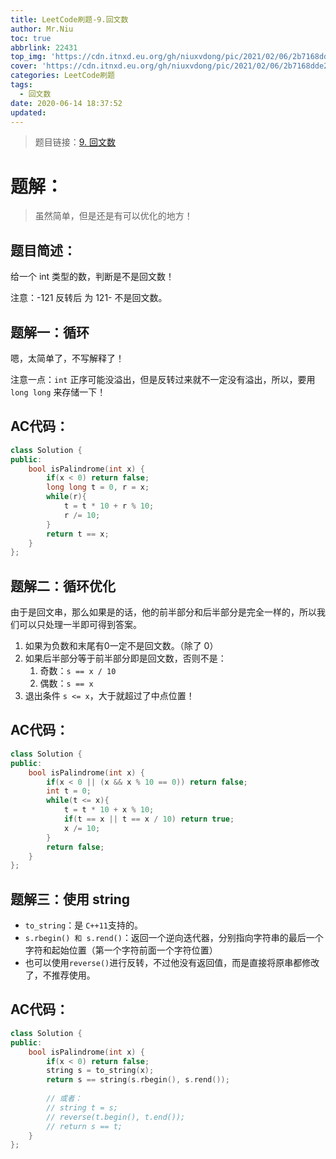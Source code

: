 ```yaml
---
title: LeetCode刷题-9.回文数
author: Mr.Niu
toc: true
abbrlink: 22431
top_img: 'https://cdn.itnxd.eu.org/gh/niuxvdong/pic/2021/02/06/2b7168dde2a4484253dacbd3dac53d12.png'
cover: 'https://cdn.itnxd.eu.org/gh/niuxvdong/pic/2021/02/06/2b7168dde2a4484253dacbd3dac53d12.png'
categories: LeetCode刷题
tags:
  - 回文数
date: 2020-06-14 18:37:52
updated:
---
```






> 题目链接：[9. 回文数](https://leetcode-cn.com/problems/palindrome-number/)



# 题解：



> 虽然简单，但是还是有可以优化的地方！



## 题目简述：



给一个 int  类型的数，判断是不是回文数！

注意：-121 反转后 为 121- 不是回文数。





## 题解一：循环

嗯，太简单了，不写解释了！



注意一点：`int` 正序可能没溢出，但是反转过来就不一定没有溢出，所以，要用 `long long` 来存储一下！

## AC代码：



```c++
class Solution {
public:
    bool isPalindrome(int x) {
        if(x < 0) return false;
        long long t = 0, r = x;
        while(r){
            t = t * 10 + r % 10;
            r /= 10;
        }
        return t == x;
    }
};
```





## 题解二：循环优化



由于是回文串，那么如果是的话，他的前半部分和后半部分是完全一样的，所以我们可以只处理一半即可得到答案。

1. 如果为负数和末尾有0一定不是回文数。（除了 0）
2. 如果后半部分等于前半部分即是回文数，否则不是：
   1. 奇数：`s == x / 10`
   2. 偶数：`s == x`
3. 退出条件 `s <= x`，大于就超过了中点位置！ 

## AC代码：



```c++
class Solution {
public:
    bool isPalindrome(int x) {
        if(x < 0 || (x && x % 10 == 0)) return false;
        int t = 0;
        while(t <= x){
            t = t * 10 + x % 10;
            if(t == x || t == x / 10) return true;
            x /= 10;
        }
        return false;
    }
};
```





## 题解三：使用 string



- `to_string`：是 `C++11`支持的。
- `s.rbegin() 和 s.rend()`：返回一个逆向迭代器，分别指向字符串的最后一个字符和起始位置（第一个字符前面一个字符位置）
- 也可以使用`reverse()`进行反转，不过他没有返回值，而是直接将原串都修改了，不推荐使用。

## AC代码：



```c++
class Solution {
public:
    bool isPalindrome(int x) {
        if(x < 0) return false;
        string s = to_string(x);
        return s == string(s.rbegin(), s.rend());
        
        // 或者：
        // string t = s;
        // reverse(t.begin(), t.end());
        // return s == t;
    }
};
```

